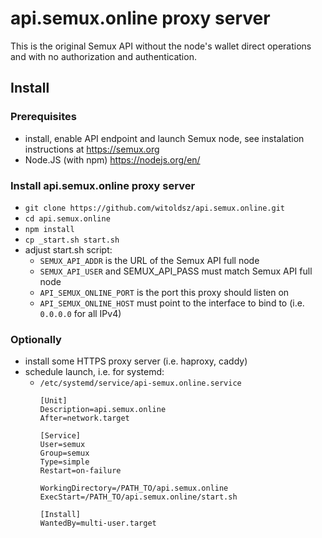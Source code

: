 # api.semux.online proxy server

This is the original Semux API without the node's wallet direct operations and with no authorization and authentication.

## Install

### Prerequisites

- install, enable API endpoint and launch Semux node, see instalation instructions at https://semux.org
- Node.JS (with npm) https://nodejs.org/en/

### Install api.semux.online proxy server

- `git clone https://github.com/witoldsz/api.semux.online.git`
- `cd api.semux.online`
- `npm install`
- `cp _start.sh start.sh`
- adjust start.sh script:
  - `SEMUX_API_ADDR` is the URL of the Semux API full node
  - `SEMUX_API_USER` and SEMUX_API_PASS must match Semux API full node
  - `API_SEMUX_ONLINE_PORT` is the port this proxy should listen on
  - `API_SEMUX_ONLINE_HOST` must point to the interface to bind to (i.e. `0.0.0.0` for all IPv4)

### Optionally
- install some HTTPS proxy server (i.e. haproxy, caddy)
- schedule launch, i.e. for systemd:
  - `/etc/systemd/service/api-semux.online.service`
    ```
    [Unit]
    Description=api.semux.online
    After=network.target

    [Service]
    User=semux
    Group=semux
    Type=simple
    Restart=on-failure

    WorkingDirectory=/PATH_TO/api.semux.online
    ExecStart=/PATH_TO/api.semux.online/start.sh

    [Install]
    WantedBy=multi-user.target

```
